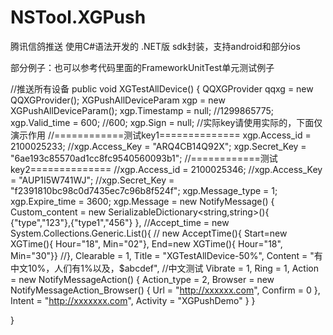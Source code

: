 # NSTool.XGPush
腾讯信鸽推送 使用C#语法开发的 .NET版 sdk封装，支持android和部分ios

部分例子：也可以参考代码里面的FrameworkUnitTest单元测试例子

//推送所有设备
public void XGTestAllDevice()
{
    QQXGProvider qqxg = new QQXGProvider();
    XGPushAllDeviceParam xgp = new XGPushAllDeviceParam();
    xgp.Timestamp = null; //1299865775;
    xgp.Valid_time = 600; //600;
    xgp.Sign = null;
    //实际key请使用实际的，下面仅演示作用
    //============测试key1==============
    xgp.Access_id = 2100025233;
    //xgp.Access_Key = "ARQ4CB14Q92X";
    xgp.Secret_Key = "6ae193c85570ad1cc8fc9540560093b1";
    //============测试key2==============
    //xgp.Access_id = 2100025346;
    //xgp.Access_Key = "AUP1I5W741WJ";
    //xgp.Secret_Key = "f2391810bc98c0d7435ec7c96b8f524f";
    xgp.Message_type = 1;
    xgp.Expire_time = 3600;
    xgp.Message = new NotifyMessage()
    {
        Custom_content = new  SerializableDictionary<string,string>(){
          {"type","123"},{"type1","456"}
        },
        //Accept_time = new System.Collections.Generic.List<AcceptTime>(){
        //  new AcceptTime(){ Start=new XGTime(){ Hour="18", Min="02"}, End=new XGTime(){ Hour="18", Min="30"}}
        //},
        Clearable = 1,
        Title = "XGTestAllDevice-50%",
        Content = "有中文10%，人们有1%以及，$abcdef", //中文测试
        Vibrate = 1,
        Ring = 1,
        Action = new NotifyMessageAction()
        {
            Action_type = 2,
            Browser = new NotifyMessageAction_Browser()
            {
                Url = "http://xxxxxx.com",
                Confirm = 0
            },
            Intent = "http://xxxxxxx.com",
            Activity = "XGPushDemo"
        }
    }

}
